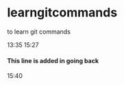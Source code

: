 # learngitcommands
to learn git commands

13:35
15:27

#### This line is added in going back

15:40
